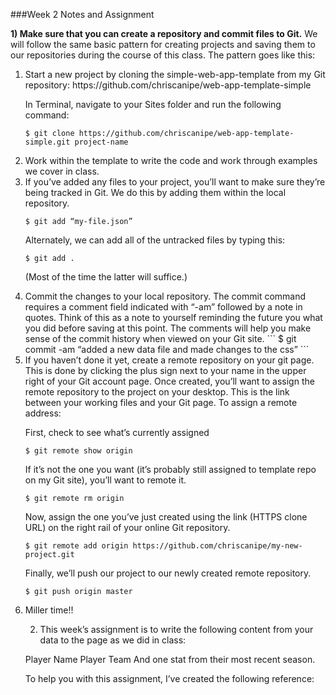 

###Week 2 Notes and Assignment

**1) Make sure that you can create a repository and commit files to Git.** We will follow the same basic pattern for creating projects and saving them to our repositories during the course of this class. The pattern goes like this: 

<ol>

<li>Start a new project by cloning the simple-web-app-template from my Git repository:
https://github.com/chriscanipe/web-app-template-simple

In Terminal, navigate to your Sites folder and run the following command:
```
$ git clone https://github.com/chriscanipe/web-app-template-simple.git project-name
```
</li>

<li>Work within the template to write the code and work through examples we cover in class.</li>

<li>If you’ve added any files to your project, you’ll want to make sure they’re being tracked in Git. We do this by adding them within the local repository.

```
$ git add “my-file.json”
```
Alternately, we can add all of the untracked files by typing this:
```
$ git add .
```
(Most of the time the latter will suffice.)
</li>

<li>Commit the changes to your local repository. The commit command requires a comment field indicated with “-am” followed by a note in quotes. Think of this as a note to yourself reminding the future you what you did before saving at this point. The comments will help you make sense of the commit history when viewed on your Git site.
```
$ git commit -am “added a new data file and made changes to the css”
```
</li>
<li>If you haven’t done it yet, create a remote repository on your git page. This is done by clicking the plus sign next to your name in the upper right of your Git account page. Once created, you’ll want to assign the remote repository to the project on your desktop. This is the link between your working files and your Git page. To assign a remote address:

First, check to see what’s currently assigned
```
$ git remote show origin
```
If it’s not the one you want (it’s probably still assigned to template repo on my Git site), you’ll want to remote it.
```
$ git remote rm origin
```
Now, assign the one you’ve just created using the link (HTTPS clone URL) on the right rail of your online Git repository.
```
$ git remote add origin https://github.com/chriscanipe/my-new-project.git
```
Finally, we’ll push our project to our newly created remote repository.
```
$ git push origin master
```
</li>
<li>Miller time!!</li>




2) This week’s assignment is to write the following content from your data to the page as we did in class:

Player Name
Player Team
And one stat from their most recent season.

To help you with this assignment, I’ve created the following reference:









